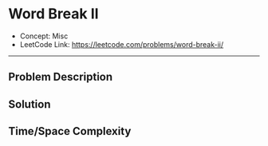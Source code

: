 # Word Break II

- Concept: Misc
- LeetCode Link: https://leetcode.com/problems/word-break-ii/

---

## Problem Description

## Solution

## Time/Space Complexity

